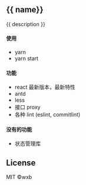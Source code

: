 ## {{ name}}
{{ description }}


#### 使用

- yarn
- yarn start

#### 功能
- react 最新版本，最新特性
- antd
- less
- 接口 proxy
- 各种 lint (eslint, commitlint)

#### 没有的功能

- 状态管理库


## License
MIT ©wxb
